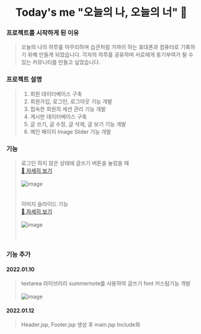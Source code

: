 <h1 align="center">Today's me "오늘의 나, 오늘의 너" 📝</h1>     

### 프로젝트를 시작하게 된 이유
> 오늘의 나의 하루를 마무리하며 습관처럼 가까이 하는 휴대폰과 컴퓨터로 기록하기 위해 만들게 되었습니다. 각자의 하루를 공유하며 서로에게 동기부여가 될 수 있는 커뮤니티를 만들고 싶었습니다.

### 프로젝트 설명
> 1. 회원 데이터베이스 구축<br>
> 2. 회원가입, 로그인, 로그아웃 기능 개발<br>
> 3. 접속한 회원의 세션 관리 기능 개발<br>
> 4. 게시판 데이터베이스 구축<br>
> 5. 글 쓰기, 글 수정, 글 삭제, 글 보기 기능 개발<br>
> 6. 메인 페이지 Image Slider 기능 개발<br>

### 기능
> 로그인 하지 않은 상태에 글쓰기 버튼을 눌렀을 때<br><a href="https://user-images.githubusercontent.com/63985698/149787481-c1116894-8e6f-4764-9796-650b00c3bde2.mp4">🎥 자세히 보기</a><br><br>
![image](https://user-images.githubusercontent.com/63985698/149788225-bd9a0d66-2e3e-4f6b-ac99-79a61e25ca10.png)
<br><br><br>
> 이미지 슬라이드 기능<br>
> <a href="https://user-images.githubusercontent.com/63985698/149788661-21218f11-ea00-4c3f-8bd8-14e4fa25cbe7.mp4">🎥 자세히 보기</a><br><br>
![image](https://user-images.githubusercontent.com/63985698/149788643-76b50331-e003-417e-9654-27b298359af4.png)
<br><br><br>

### 기능 추가
#### 2022.01.10<br>
> textarea 라이브러리 summernote를 사용하여 글쓰기 font 커스텀기능 개발<br><br>
> ![image](https://user-images.githubusercontent.com/63985698/148759861-71d49f0c-e1d4-4871-9a74-dff89b271436.png)

#### 2022.01.12<br>
> Header.jsp, Footer.jsp 생성 후 main.jsp Include화
